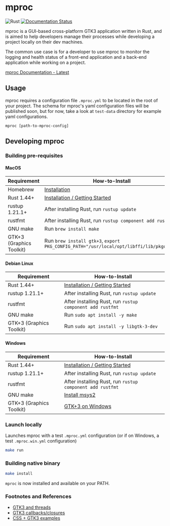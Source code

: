 # mproc

![Rust](https://github.com/ddubson/mproc/workflows/Rust/badge.svg)
[![Documentation Status](https://readthedocs.org/projects/mproc/badge/?version=latest)](https://mproc.readthedocs.io/en/latest/?badge=latest)

mproc is a GUI-based cross-platform GTK3 application written in Rust, and is aimed to help developers 
manage their processes while developing a project locally on their dev machines.

The common use case is for a developer to use mproc to monitor the logging and health status of a 
front-end application and a back-end application while working on a project.

[mproc Documentation - Latest](https://mproc.readthedocs.io/en/latest/)

## Usage

mproc requires a configuration file `.mproc.yml` to be located in the root of your project. 
The schema for mproc's yaml configuration files will be published
soon, but for now, take a look at `test-data` directory for example yaml configurations.

```
mproc [path-to-mproc-config]
```

## Developing mproc

### Building pre-requisites

#### MacOS

|Requirement|How-to-Install|
|---|---|
|Homebrew|[Installation](https://brew.sh/)|
|Rust 1.44+|[Installation / Getting Started](https://www.rust-lang.org/learn/get-started)|
|rustup 1.21.1+|After installing Rust, run `rustup update`|
|rustfmt|After installing Rust, run `rustup component add rustfmt`|
|GNU make|Run `brew install make`|
|GTK+3 (Graphics Toolkit)|Run `brew install gtk+3`, `export PKG_CONFIG_PATH="/usr/local/opt/libffi/lib/pkgconfig`|

#### Debian Linux

|Requirement|How-to-Install|
|---|---|
|Rust 1.44+|[Installation / Getting Started](https://www.rust-lang.org/learn/get-started)|
|rustup 1.21.1+|After installing Rust, run `rustup update`|
|rustfmt|After installing Rust, run `rustup component add rustfmt`|
|GNU make|Run `sudo apt install -y make`|
|GTK+3 (Graphics Toolkit)|Run `sudo apt install -y libgtk-3-dev`|

#### Windows

|Requirement|How-to-Install|
|---|---|
|Rust 1.44+|[Installation / Getting Started](https://www.rust-lang.org/learn/get-started)|
|rustup 1.21.1+|After installing Rust, run `rustup update`|
|rustfmt|After installing Rust, run `rustup component add rustfmt`|
|GNU make|[Install msys2](https://www.msys2.org/)|
|GTK+3 (Graphics Toolkit)|[GTK+3 on Windows](mkdocs/GTK3_Windows.md)|

### Launch locally

Launches mproc with a test `.mproc.yml` configuration 
(or if on Windows, a test `.mproc.win.yml` configuration)

```bash
make run
```

### Building native binary

```bash
make install
```

`mproc` is now installed and available on your PATH.

### Footnotes and References

- [GTK3 and threads](https://coaxion.net/blog/2019/02/mpsc-channel-api-for-painless-usage-of-threads-with-gtk-in-rust/)
- [GTK3 callbacks/closures](https://gtk-rs.org/docs-src/tutorial/closures)
- [CSS + GTK3 examples](https://github.com/gtk-rs/examples/pull/227/files)
